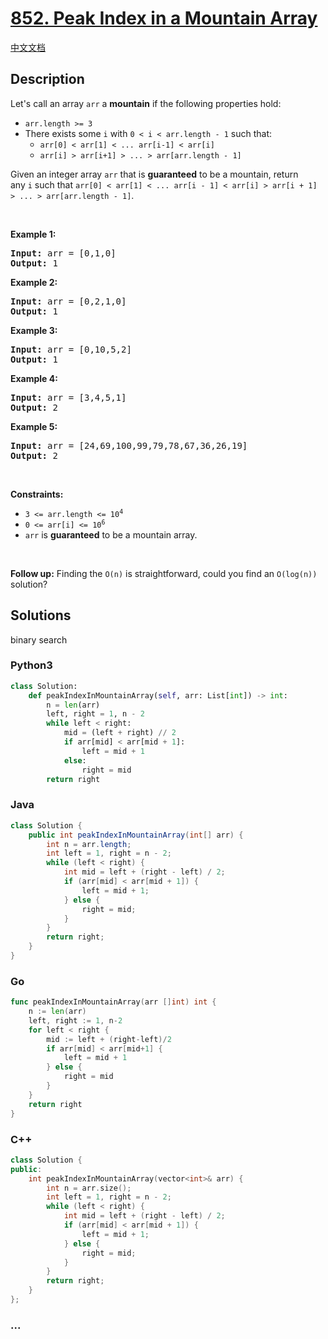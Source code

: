 # [852. Peak Index in a Mountain Array](https://leetcode.com/problems/peak-index-in-a-mountain-array)

[中文文档](/solution/0800-0899/0852.Peak%20Index%20in%20a%20Mountain%20Array/README.md)

## Description

<p>Let&#39;s call an array <code>arr</code> a <strong>mountain</strong>&nbsp;if the following properties hold:</p>

<ul>
	<li><code>arr.length &gt;= 3</code></li>
	<li>There exists some <code>i</code> with&nbsp;<code>0 &lt; i&nbsp;&lt; arr.length - 1</code>&nbsp;such that:
	<ul>
		<li><code>arr[0] &lt; arr[1] &lt; ... arr[i-1] &lt; arr[i] </code></li>
		<li><code>arr[i] &gt; arr[i+1] &gt; ... &gt; arr[arr.length - 1]</code></li>
	</ul>
	</li>
</ul>

<p>Given an integer array <code>arr</code> that is <strong>guaranteed</strong> to be&nbsp;a mountain, return any&nbsp;<code>i</code>&nbsp;such that&nbsp;<code>arr[0] &lt; arr[1] &lt; ... arr[i - 1] &lt; arr[i] &gt; arr[i + 1] &gt; ... &gt; arr[arr.length - 1]</code>.</p>

<p>&nbsp;</p>
<p><strong>Example 1:</strong></p>
<pre><strong>Input:</strong> arr = [0,1,0]
<strong>Output:</strong> 1
</pre><p><strong>Example 2:</strong></p>
<pre><strong>Input:</strong> arr = [0,2,1,0]
<strong>Output:</strong> 1
</pre><p><strong>Example 3:</strong></p>
<pre><strong>Input:</strong> arr = [0,10,5,2]
<strong>Output:</strong> 1
</pre><p><strong>Example 4:</strong></p>
<pre><strong>Input:</strong> arr = [3,4,5,1]
<strong>Output:</strong> 2
</pre><p><strong>Example 5:</strong></p>
<pre><strong>Input:</strong> arr = [24,69,100,99,79,78,67,36,26,19]
<strong>Output:</strong> 2
</pre>
<p>&nbsp;</p>
<p><strong>Constraints:</strong></p>

<ul>
	<li><code>3 &lt;= arr.length &lt;= 10<sup>4</sup></code></li>
	<li><code>0 &lt;= arr[i] &lt;= 10<sup>6</sup></code></li>
	<li><code>arr</code> is <strong>guaranteed</strong> to be a mountain array.</li>
</ul>

<p>&nbsp;</p>
<strong>Follow up:</strong> Finding the <code>O(n)</code> is straightforward, could you find an <code>O(log(n))</code> solution?

## Solutions

binary search

<!-- tabs:start -->

### **Python3**

```python
class Solution:
    def peakIndexInMountainArray(self, arr: List[int]) -> int:
        n = len(arr)
        left, right = 1, n - 2
        while left < right:
            mid = (left + right) // 2
            if arr[mid] < arr[mid + 1]:
                left = mid + 1
            else:
                right = mid
        return right
```

### **Java**

```java
class Solution {
    public int peakIndexInMountainArray(int[] arr) {
        int n = arr.length;
        int left = 1, right = n - 2;
        while (left < right) {
            int mid = left + (right - left) / 2;
            if (arr[mid] < arr[mid + 1]) {
                left = mid + 1;
            } else {
                right = mid;
            }
        }
        return right;
    }
}
```

### **Go**

```go
func peakIndexInMountainArray(arr []int) int {
	n := len(arr)
	left, right := 1, n-2
	for left < right {
		mid := left + (right-left)/2
		if arr[mid] < arr[mid+1] {
			left = mid + 1
		} else {
			right = mid
		}
	}
	return right
}
```

### **C++**

```cpp
class Solution {
public:
    int peakIndexInMountainArray(vector<int>& arr) {
        int n = arr.size();
        int left = 1, right = n - 2;
        while (left < right) {
            int mid = left + (right - left) / 2;
            if (arr[mid] < arr[mid + 1]) {
                left = mid + 1;
            } else {
                right = mid;
            }
        }
        return right;
    }
};
```

### **...**

```

```

<!-- tabs:end -->
